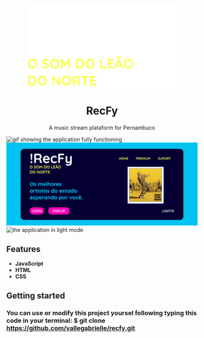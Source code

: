 <h1 align="center">
<br>
    <img src="./images/logo.png" alt="logo RecFy">
<br>
<br>
RecFy
</h1>

<p align="center">A music stream plataform for Pernambuco</p>

<div>
    <img src="./images/readme/reacfy_fully.gif" alt="gif showing the application fully functioning">
    <img src="./images/readme/dark_mode.png" alt="the application in dark mode">
    <img src="./images/readme/light.png" alt="the application in light mode">
</div>

## Features

- **JavaScript**
- **HTML**
- **CSS**

## Getting started

### You can use or modify this project yoursel following typing this code in your terminal: $ git clone https://github.com/vallegabrielle/recfy.git